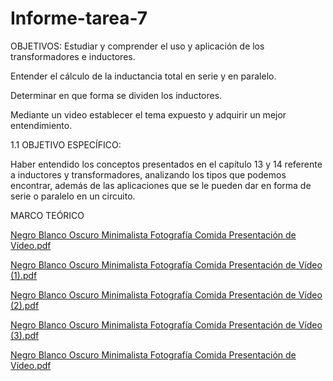 # Informe-tarea-7

OBJETIVOS:
Estudiar y comprender el uso y aplicación de los transformadores e inductores.

Entender el cálculo de la inductancia total en serie y en paralelo.

Determinar en que forma se dividen los inductores.

Mediante un video establecer el tema expuesto y adquirir un mejor entendimiento.

1.1 OBJETIVO ESPECÍFICO:

Haber entendido los conceptos presentados en el capítulo 13 y 14 referente a inductores y transformadores, analizando los tipos que podemos encontrar, además de las aplicaciones que se le pueden dar en forma de serie o paralelo en un circuito.

MARCO TEÓRICO

[Negro Blanco Oscuro Minimalista Fotografía Comida Presentación de Vídeo.pdf](https://github.com/Michael-Andrango/Informe-tarea-7/files/10727992/Negro.Blanco.Oscuro.Minimalista.Fotografia.Comida.Presentacion.de.Video.pdf)

[Negro Blanco Oscuro Minimalista Fotografía Comida Presentación de Vídeo (1).pdf](https://github.com/Michael-Andrango/Informe-tarea-7/files/10727997/Negro.Blanco.Oscuro.Minimalista.Fotografia.Comida.Presentacion.de.Video.1.pdf)

[Negro Blanco Oscuro Minimalista Fotografía Comida Presentación de Vídeo (2).pdf](https://github.com/Michael-Andrango/Informe-tarea-7/files/10728000/Negro.Blanco.Oscuro.Minimalista.Fotografia.Comida.Presentacion.de.Video.2.pdf)

[Negro Blanco Oscuro Minimalista Fotografía Comida Presentación de Vídeo (3).pdf](https://github.com/Michael-Andrango/Informe-tarea-7/files/10728008/Negro.Blanco.Oscuro.Minimalista.Fotografia.Comida.Presentacion.de.Video.3.pdf)

[Negro Blanco Oscuro Minimalista Fotografía Comida Presentación de Vídeo.pdf](https://github.com/Michael-Andrango/Informe-tarea-7/files/10727990/Negro.Blanco.Oscuro.Minimalista.Fotografia.Comida.Presentacion.de.Video.pdf)









